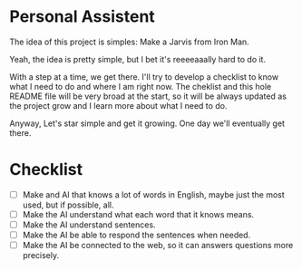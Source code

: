 # Personal Assistent

The idea of this project is simples: Make a Jarvis from Iron Man.

Yeah, the idea is pretty simple, but I bet it's reeeeaaally hard to do it.

With a step at a time, we get there. I'll try to develop a checklist to know what I need to do and where I am right now. The cheklist and this hole README file will be very broad at the start, so it will be always updated as the project grow and I learn more about what I need to do.

Anyway, Let's star simple and get it growing. One day we'll eventually get there.

# Checklist

- [ ] Make and AI that knows a lot of words in English, maybe just the most used, but if possible, all.
- [ ] Make the AI understand what each word that it knows means.
- [ ] Make the AI understand sentences.
- [ ] Make the AI be able to respond the sentences when needed.
- [ ] Make the AI be connected to the web, so it can answers questions more precisely.
